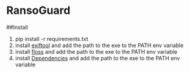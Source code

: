 # RansoGuard
##Install
1) pip install -r requirements.txt
2) install [exiftool](https://exiftool.org/install.html) and add the path to the exe to the PATH env variable
3) install [floss](https://github.com/mandiant/flare-floss/tree/7b3a7cd2204bd5de62ca210d0100fbe89ebc0e38) and add the path to the exe to the PATH env variable
4) install [Dependencies](https://github.com/lucasg/Dependencies) and add the path to the exe to the PATH env variable
